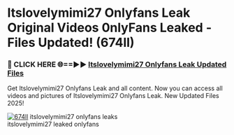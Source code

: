 # Itslovelymimi27 Onlyfans Leak Original Videos 0nlyFans Leaked - Files Updated! (674ll)

<h3>🔴 CLICK HERE 🌐==►► <a href="https://tinyurl.com/2jnfzry5" rel="nofollow">Itslovelymimi27 Onlyfans Leak Updated Files</a></h3>

Get Itslovelymimi27 Onlyfans Leak and all content. Now you can access all videos and pictures of Itslovelymimi27 Onlyfans Leak. New Updated Files 2025!

[![674ll](https://i.imgur.com/GyGTBgg.gif)](https://tinyurl.com/2jnfzry5)
itslovelymimi27 onlyfans leaks<br>
itslovelymimi27 leaked onlyfans